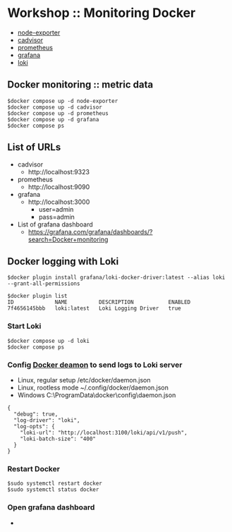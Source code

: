 # Workshop :: Monitoring Docker
* [node-exporter](https://github.com/prometheus/node_exporter)
* [cadvisor](https://github.com/google/cadvisor)
* [prometheus](https://prometheus.io/)
* [grafana](https://grafana.com/)
* [loki](https://grafana.com/docs/loki/latest/send-data/docker-driver/)

## Docker monitoring :: metric data
```
$docker compose up -d node-exporter
$docker compose up -d cadvisor
$docker compose up -d prometheus
$docker compose up -d grafana
$docker compose ps
```

## List of URLs
* cadvisor
  * http://localhost:9323
* prometheus
  * http://localhost:9090
* grafana
  * http://localhost:3000
    * user=admin
    * pass=admin
* List of grafana dashboard
  * https://grafana.com/grafana/dashboards/?search=Docker+monitoring

## Docker logging with Loki
```
$docker plugin install grafana/loki-docker-driver:latest --alias loki --grant-all-permissions

$docker plugin list
ID             NAME          DESCRIPTION           ENABLED
7f4656145bbb   loki:latest   Loki Logging Driver   true
```

### Start Loki
```
$docker compose up -d loki
$docker compose ps
```

### Config [Docker deamon](https://docs.docker.com/engine/daemon/) to send logs to Loki server
* Linux, regular setup	/etc/docker/daemon.json
* Linux, rootless mode	~/.config/docker/daemon.json
* Windows	C:\ProgramData\docker\config\daemon.json

```
{
  "debug": true,
  "log-driver": "loki",
  "log-opts": {
    "loki-url": "http://localhost:3100/loki/api/v1/push",
    "loki-batch-size": "400"
  }
}
```

### Restart Docker
```
$sudo systemctl restart docker
$sudo systemctl status docker
```

### Open grafana dashboard
* 